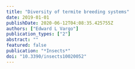 ```yaml
---
title: "Diversity of termite breeding systems"
date: 2019-01-01
publishDate: 2020-06-12T04:08:35.425755Z
authors: ["Edward L Vargo"]
publication_types: ["2"]
abstract: ""
featured: false
publication: "*Insects*"
doi: "10.3390/insects10020052"
---
```



